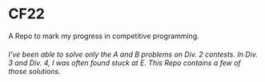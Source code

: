 # CF22
A Repo to mark my progress in competitive programming.


###### I've been able to solve only the A and B problems on Div. 2 contests. In Div. 3 and Div. 4, I was often found stuck at E. This Repo contains a few of those solutions. 
